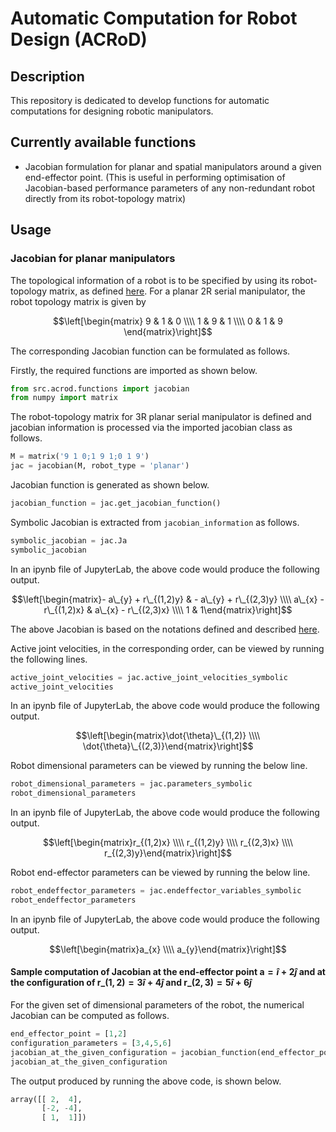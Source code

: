 # Automatic Computation for Robot Design (ACRoD)

## Description

This repository is dedicated to develop functions for automatic computations for designing robotic manipulators.

## Currently available functions

- Jacobian formulation for planar and spatial manipulators around a given end-effector point. (This is useful in performing optimisation of Jacobian-based performance parameters of any non-redundant robot directly from its robot-topology matrix)

## Usage

### Jacobian for planar manipulators

The topological information of a robot is to be specified by using its robot-topology matrix, as defined [here](Robot_Topology_Matrix.md). For a planar 2R serial manipulator, the robot topology matrix is given by

$$\left[\begin{matrix}
9 & 1 & 0 \\\\
1 & 9 & 1 \\\\
0 & 1 & 9
\end{matrix}\right]$$

The corresponding Jacobian function can be formulated as follows.

Firstly, the required functions are imported as shown below.
```py
from src.acrod.functions import jacobian
from numpy import matrix
```


The robot-topology matrix for 3R planar serial manipulator is defined and jacobian information is processed via the imported jacobian class as follows.
```py
M = matrix('9 1 0;1 9 1;0 1 9')
jac = jacobian(M, robot_type = 'planar')
```


Jacobian function is generated as shown below.
```py
jacobian_function = jac.get_jacobian_function()
```


Symbolic Jacobian is extracted from `jacobian_information` as follows.
```py
symbolic_jacobian = jac.Ja
symbolic_jacobian
```

In an ipynb file of JupyterLab, the above code would produce the following output.

$$\left[\begin{matrix}- a\_{y} + r\_{(1,2)y} & - a\_{y} + r\_{(2,3)y} \\\\ a\_{x} - r\_{(1,2)x} & a\_{x} - r\_{(2,3)x} \\\\ 1 & 1\end{matrix}\right]$$

The above Jacobian is based on the notations defined and described [here](Notation_and_Nomenclature.md).

Active joint velocities, in the corresponding order, can be viewed by running the following lines.
```py
active_joint_velocities = jac.active_joint_velocities_symbolic
active_joint_velocities
```

In an ipynb file of JupyterLab, the above code would produce the following output.

$$\left[\begin{matrix}\dot{\theta}\_{(1,2)} \\\\ \dot{\theta}\_{(2,3)}\end{matrix}\right]$$

Robot dimensional parameters can be viewed by running the below line.
```py
robot_dimensional_parameters = jac.parameters_symbolic
robot_dimensional_parameters
```

In an ipynb file of JupyterLab, the above code would produce the following output.

$$\left[\begin{matrix}r_{(1,2)x} \\\\ r_{(1,2)y} \\\\ r_{(2,3)x} \\\\ r_{(2,3)y}\end{matrix}\right]$$


Robot end-effector parameters can be viewed by running the below line.
```py
robot_endeffector_parameters = jac.endeffector_variables_symbolic
robot_endeffector_parameters
```

In an ipynb file of JupyterLab, the above code would produce the following output.

$$\left[\begin{matrix}a_{x} \\\\ a_{y}\end{matrix}\right]$$

#### Sample computation of Jacobian at the end-effector point $\textbf{a}=\hat{i}+2\hat{j}$ and at the configuration of $\textbf{r}\_{(1,2)}=3\hat{i}+4\hat{j}$ and $\textbf{r}\_{(2,3)}=5\hat{i}+6\hat{j}$

For the given set of dimensional parameters of the robot, the numerical Jacobian can be computed as follows.
```py
end_effector_point = [1,2]
configuration_parameters = [3,4,5,6]
jacobian_at_the_given_configuration = jacobian_function(end_effector_point, configuration_parameters)
jacobian_at_the_given_configuration
```

The output produced by running the above code, is shown below.
```py
array([[ 2,  4],
       [-2, -4],
       [ 1,  1]])
```
